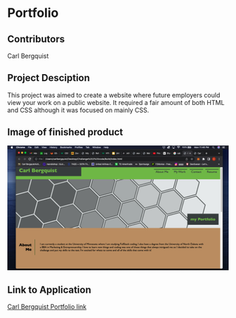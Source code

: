 # Portfolio


## Contributors

Carl Bergquist

## Project Desciption

This project was aimed to create a website where future employers could view your work on a public website. It required a fair amount of both HTML and CSS although it was focused on mainly CSS. 

## Image of finished product

![Screenshot of Portfolio](./Build/img/final.png)


## Link to Application

[Carl Bergquist Portfolio link](https://carlbergquist.github.io/Portfolio/)